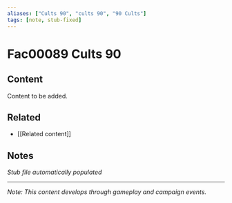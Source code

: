 ```yaml
---
aliases: ["Cults 90", "cults 90", "90 Cults"]
tags: [note, stub-fixed]
---
```


# Fac00089 Cults 90

## Content
Content to be added.

## Related
- [[Related content]]

## Notes
*Stub file automatically populated*

---
*Note: This content develops through gameplay and campaign events.*